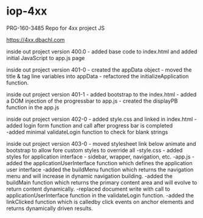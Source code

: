 # iop-4xx
PRG-160-3485 Repo for 4xx project JS

https://4xx.dbachl.com

inside out project version 400.0
	- added base code to index.html and added initial JavaScript to app.js page
	
inside out project version 401-0
	- created the appData object
	- moved the title & tag line variables into appData
	- refactored the initializeApplication function.

inside out project version 401-1
	- added bootstrap to the index.html 
	- added a DOM injection of the progressbar to app.js
	- created the displayPB function in the app.js
	
inside out project version 402-0
	- added style.css and linked in index.html
	- added login form function and call after progress bar is completed	
	-added minimal validateLogin function to check for blank strings
	
inside out project version 403-0
	- moved stylesheet link below animate and bootstrap to allow fore custom styles to override all
	-style.css
		- added styles for application interface - sidebar, wrapper, navigation, etc.
	-app.js
		-added the applicationUserInterface function which defines the application user interface
		-added the buildMenu function which returns the navigation menu and will increase in dynamic navigation building. 
		-added the buildMain function which returns the primary content area and will evolve to return content dynamically. 
		-replaced document write with call to applicationUserInterface function in the validateLogin function.
		-added the linkClicked function which is calledby click events on anchor elements and returns dynamically driven results.